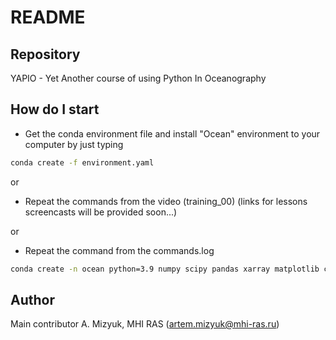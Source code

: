 # README

## Repository

YAPIO - Yet Another course of using Python In Oceanography

## How do I start

* Get the conda environment file and install "Ocean" environment to your computer by just typing
```bash
conda create -f environment.yaml
```

or

* Repeat the commands from the video (training_00) (links for lessons screencasts will be provided soon...)

or

* Repeat the command from the commands.log
```bash
conda create -n ocean python=3.9 numpy scipy pandas xarray matplotlib cartopy netcdf4 jupyterlab spyder
```

## Author

Main contributor A. Mizyuk, MHI RAS (artem.mizyuk@mhi-ras.ru) 
